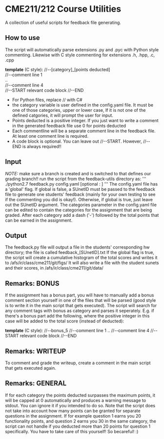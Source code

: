 # CME211/212 Course Utilities
A collection of useful scripts for feedback file generating.

## How to use
The script will automatically parse extensions .py and .pyc with Python style commenting. Likewise with C style commenting for extensions .h, .hpp, .c, .cpp

**template** (C style):
//--[category]_[points deducted]<br>
//--comment line 1<br>
..<br>
//--comment line 4<br>
//--START
relevant code block 
//--END

* For Python files, replace // with C&#35;
* the category variable is user defined in the config.yaml file. It must be one of those categories, upper or lower case, If it is not one of the defined catgories, it will prompt the user for input.
* Points deducted is a positive integer. If you just want to write a comment in the generated feedback file use 0 for points deducted
* Each commentline will be a separate comment line in the feedback file. At least one comment line is required.
* A code block is optional. You can leave out //--START. However, //--END is always required!!


## Input
*NOTE:* make sure a branch is created and is switched to that defines our grading branch!!
run the script from the feedback-utils directory as:
'''
./python2.7 feedback.py config.yaml [optional : <SUnetID>]
'''
The config.yaml file has a 'global' flag. If global is false, a SUnetID must be passed to the feedback file to generate one students' feedback (mainly for your own testing to see if the commenting you did is okay!). Otherwise, if global is true, just leave out the SUnetID argument.
The categories parameter in the config.yaml file can be edited to contain the categories for the assignment that are being graded. After each category add a dash ('-') followed by the total points that can be earned in the assignment.

## Output
The feedback.py file will output a file in the students' corresponding hw directory; the file is called feedback_[SUnetID].txt
If the global flag is true, the script will create a cumulative histogram of the total scores and writes it to /afs/ir/class/cme211/git/figs/
It will also write a file with the student sunets and their scores, in /afs/ir/class/cme211/git/data/

## Remarks: BONUS
If the assignment has a bonus part, you will have to manually add a bonus comment section yourself in one of the files that will be parsed (good style is to write it in the main script that gets executed). The script will search for any comment tags with bonus as category and parses it seperately. E.g. if there's a bonus part add the following, where the positive integer in this case will be added to the total score (instead of deducted):

**template** (C style):
//--bonus_5
//--comment line 1
..
//--comment line 4
//--START
relevant code block
//--END

## Remarks: WRITEUP
To comment and grade the writeup, create a comment in the main script that gets executed again.

## Remarks: GENERAL
If for each category the points deducted surpasses the maximum points, it will be capped at 0 automatically and produces a warning message to stdout. You can ignore it if you intended to do so.
Note that the script does not take into account how many points can be granted for separate questions in the assignment. If for example question 1 earns you 20 functionality points, and question 2 earns you 30 in the same category, the script can not handle if you deducted more than 20 points for question 1 specifically. You have to take care of this yourself! So becareful! :)
